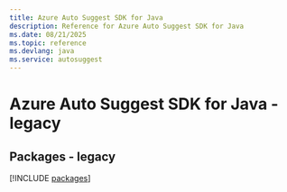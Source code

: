 ```yaml
---
title: Azure Auto Suggest SDK for Java
description: Reference for Azure Auto Suggest SDK for Java
ms.date: 08/21/2025
ms.topic: reference
ms.devlang: java
ms.service: autosuggest
---
```

# Azure Auto Suggest SDK for Java - legacy
## Packages - legacy
[!INCLUDE [packages](auto-suggest-index.md)]